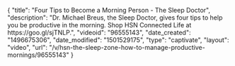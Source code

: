 {
    "title": "Four Tips to Become a Morning Person - The Sleep Doctor",
    "description": "Dr. Michael Breus, the Sleep Doctor, gives four tips to help you be productive in the morning. Shop HSN Connected Life at https:\/\/goo.gl\/sjTNLP.",
    "videoid": "96555143",
    "date_created": "1496675306",
    "date_modified": "1501529175",
    "type": "captivate",
    "layout": "video",
    "url": "\/v\/hsn-the-sleep-zone-how-to-manage-productive-mornings\/96555143"
}